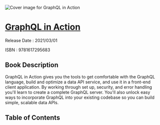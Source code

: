 ![Cover image for GraphQL in Action](https://imgdetail.ebookreading.net/cover/cover/202109/EB9781617295683.jpg)

[GraphQL in Action](https://ebookreading.net/view/book/GraphQL+in+Action-EB9781617295683_1.html "GraphQL in Action")
====================================================================================================================

Release Date : 2021/03/01

ISBN : 9781617295683

Book Description
-----------------

GraphQL in Action gives you the tools to get comfortable with the GraphQL language, build and optimize a data API service, and use it in a front-end client application. By working through set up, security, and error handling you'll learn to create a complete GraphQL server. You'll also unlock easy ways to incorporate GraphQL into your existing codebase so you can build simple, scalable data APIs.
  
  

Table of Contents
-----------------

